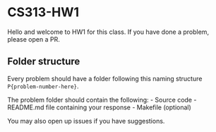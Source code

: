 # CS313-HW1

Hello and welcome to HW1 for this class. If you have done a problem, please open a PR. 


## Folder structure

Every problem should have a folder following this naming structure `P{problem-number-here}`.


The problem folder should contain the following:
    - Source code
    - README.md file containing your response
    - Makefile (optional)
    
You may also open up issues if you have suggestions.

